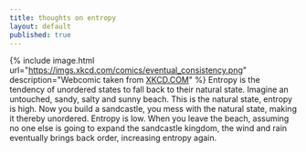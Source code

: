 ```yaml
---
title: thoughts on entropy
layout: default
published: true
---
```

{% include image.html url="https://imgs.xkcd.com/comics/eventual_consistency.png" description="Webcomic taken from <a href='https://xkcd.com'>XKCD.COM</a>" %}
Entropy is the tendency of unordered states to fall back to their natural state. Imagine an untouched, sandy, salty and sunny beach. This is the natural state, entropy is high. Now you build a sandcastle, you mess with the natural state, making it thereby unordered. Entropy is low. When you leave the beach, assuming no one else is going to expand the sandcastle kingdom, the wind and rain eventually brings back order, increasing entropy again.
